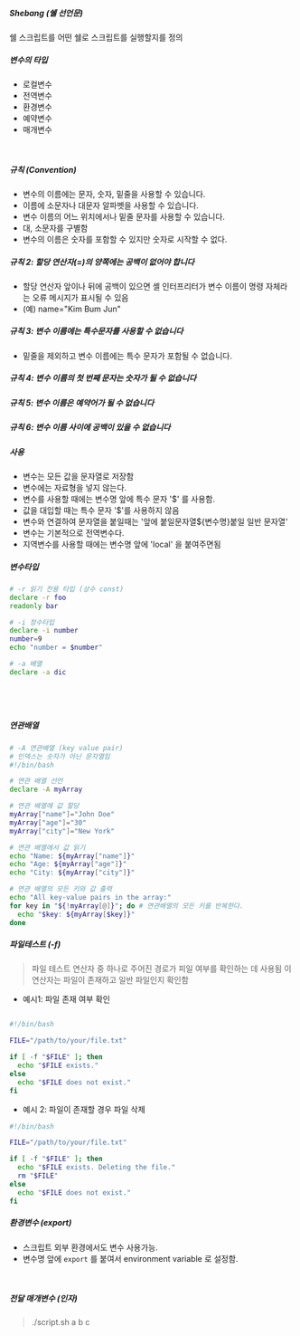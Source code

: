 ##### Shebang (쉘 선언문)

쉘 스크립트를 어떤 쉘로 스크립트를 실행할지를 정의

##### 변수의 타입

- 로컬변수
- 전역변수
- 환경변수
- 예약변수
- 매개변수

<br>

##### 규칙 (Convention)

- 변수의 이름에는 문자, 숫자, 밑줄을 사용할 수 있습니다.
- 이름에 소문자나 대문자 알파벳을 사용할 수 있습니다.
- 변수 이름의 어느 위치에서나 밑줄 문자를 사용할 수 있습니다.
- 대, 소문자를 구별함
- 변수의 이름은 숫자를 포함할 수 있지만 숫자로 시작할 수 없다.

##### 규칙 2: 할당 연산자(=)의 양쪽에는 공백이 없어야 합니다

- 할당 연산자 앞이나 뒤에 공백이 있으면 셸 인터프리터가 변수 이름이 명령 자체라는 오류 메시지가 표시될 수 있음
- (예) name="Kim Bum Jun"

##### 규칙 3: 변수 이름에는 특수문자를 사용할 수 없습니다

- 밑줄을 제외하고 변수 이름에는 특수 문자가 포함될 수 없습니다.

##### 규칙 4: 변수 이름의 첫 번째 문자는 숫자가 될 수 없습니다

##### 규칙 5: 변수 이름은 예약어가 될 수 없습니다

##### 규칙 6: 변수 이름 사이에 공백이 있을 수 없습니다

##### 사용

- 변수는 모든 값을 문자열로 저장함
- 변수에는 자료형을 넣지 않는다.
- 변수를 사용할 때에는 변수명 앞에 특수 문자 '$' 를 사용함.
- 값을 대입할 때는 특수 문자 '$'를 사용하지 않음
- 변수와 연결하여 문자열을 붙일때는 '앞에 붙일문자열${변수명}붙일 일반 문자열'
- 변수는 기본적으로 전역변수다.
- 지역변수를 사용할 때에는 변수명 앞에 'local' 을 붙여주면됨

##### 변수타입

```bash
# -r 읽기 전용 타입 (상수 const)
declare -r foo
readonly bar

# -i 정수타입
declare -i number
number=9
echo "number = $number"

# -a 배열
declare -a dic






```

##### 연관배열

```bash
# -A 연관배열 (key value pair)
# 인덱스는 숫자가 아닌 문자열임
#!/bin/bash

# 연관 배열 선언
declare -A myArray

# 연관 배열에 값 할당
myArray["name"]="John Doe"
myArray["age"]="30"
myArray["city"]="New York"

# 연관 배열에서 값 읽기
echo "Name: ${myArray["name"]}"
echo "Age: ${myArray["age"]}"
echo "City: ${myArray["city"]}"

# 연관 배열의 모든 키와 값 출력
echo "All key-value pairs in the array:"
for key in "${!myArray[@]}"; do # 연관배열의 모든 키를 반복한다.
  echo "$key: ${myArray[$key]}"
done

```

##### 파일테스트 (-f)

> 파일 테스트 연산자 중 하나로 주어진 경로가 피일 여부를 확인하는 데 사용됨
> 이 연산자는 파일이 존재하고 일반 파일인지 확인함

- 예시1: 파일 존재 여부 확인

```bash

#!/bin/bash

FILE="/path/to/your/file.txt"

if [ -f "$FILE" ]; then
  echo "$FILE exists."
else
  echo "$FILE does not exist."
fi

```

- 예시 2: 파일이 존재할 경우 파일 삭제

```bash
#!/bin/bash

FILE="/path/to/your/file.txt"

if [ -f "$FILE" ]; then
  echo "$FILE exists. Deleting the file."
  rm "$FILE"
else
  echo "$FILE does not exist."
fi
```

##### 환경변수 (export)

- 스크립트 외부 환경에서도 변수 사용가능.
- 변수명 앞에 `export` 를 붙여서 environment variable 로 설정함.

<br>

##### 전달 매개변수 (인자)

> ./script.sh a b c
